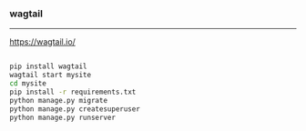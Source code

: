 ### wagtail
---
https://wagtail.io/

```
```

```sh
pip install wagtail
wagtail start mysite
cd mysite
pip install -r requirements.txt
python manage.py migrate
python manage.py createsuperuser
python manage.py runserver
```

```
```


